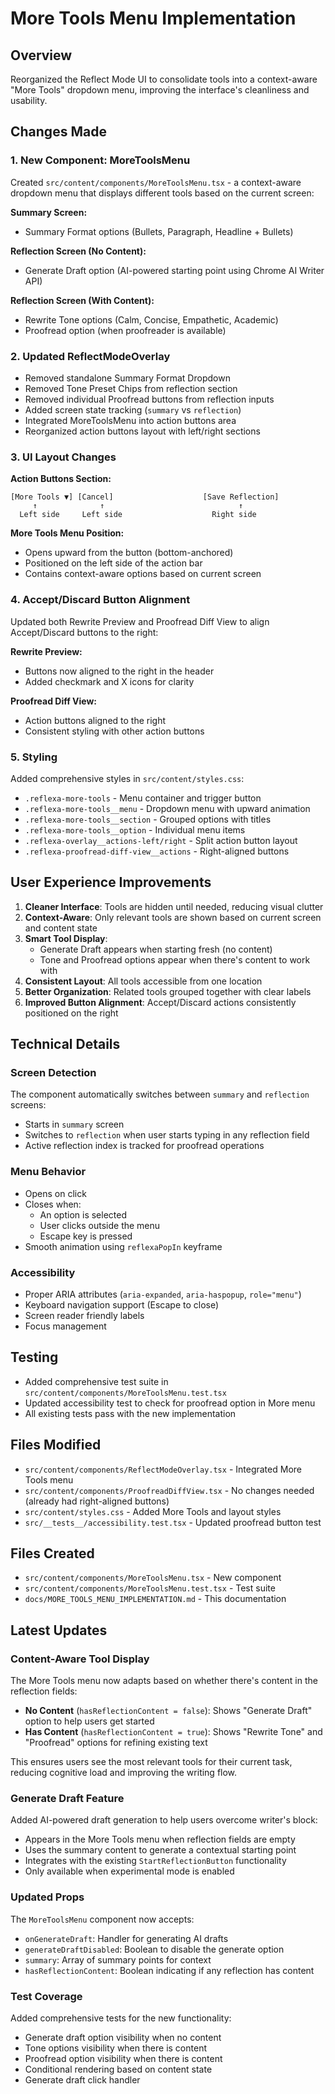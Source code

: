 # More Tools Menu Implementation

## Overview

Reorganized the Reflect Mode UI to consolidate tools into a context-aware "More Tools" dropdown menu, improving the interface's cleanliness and usability.

## Changes Made

### 1. New Component: MoreToolsMenu

Created `src/content/components/MoreToolsMenu.tsx` - a context-aware dropdown menu that displays different tools based on the current screen:

**Summary Screen:**

- Summary Format options (Bullets, Paragraph, Headline + Bullets)

**Reflection Screen (No Content):**

- Generate Draft option (AI-powered starting point using Chrome AI Writer API)

**Reflection Screen (With Content):**

- Rewrite Tone options (Calm, Concise, Empathetic, Academic)
- Proofread option (when proofreader is available)

### 2. Updated ReflectModeOverlay

- Removed standalone Summary Format Dropdown
- Removed Tone Preset Chips from reflection section
- Removed individual Proofread buttons from reflection inputs
- Added screen state tracking (`summary` vs `reflection`)
- Integrated MoreToolsMenu into action buttons area
- Reorganized action buttons layout with left/right sections

### 3. UI Layout Changes

**Action Buttons Section:**

```
[More Tools ▼] [Cancel]                    [Save Reflection]
     ↑              ↑                              ↑
  Left side     Left side                    Right side
```

**More Tools Menu Position:**

- Opens upward from the button (bottom-anchored)
- Positioned on the left side of the action bar
- Contains context-aware options based on current screen

### 4. Accept/Discard Button Alignment

Updated both Rewrite Preview and Proofread Diff View to align Accept/Discard buttons to the right:

**Rewrite Preview:**

- Buttons now aligned to the right in the header
- Added checkmark and X icons for clarity

**Proofread Diff View:**

- Action buttons aligned to the right
- Consistent styling with other action buttons

### 5. Styling

Added comprehensive styles in `src/content/styles.css`:

- `.reflexa-more-tools` - Menu container and trigger button
- `.reflexa-more-tools__menu` - Dropdown menu with upward animation
- `.reflexa-more-tools__section` - Grouped options with titles
- `.reflexa-more-tools__option` - Individual menu items
- `.reflexa-overlay__actions-left/right` - Split action button layout
- `.reflexa-proofread-diff-view__actions` - Right-aligned buttons

## User Experience Improvements

1. **Cleaner Interface**: Tools are hidden until needed, reducing visual clutter
2. **Context-Aware**: Only relevant tools are shown based on current screen and content state
3. **Smart Tool Display**:
   - Generate Draft appears when starting fresh (no content)
   - Tone and Proofread options appear when there's content to work with
4. **Consistent Layout**: All tools accessible from one location
5. **Better Organization**: Related tools grouped together with clear labels
6. **Improved Button Alignment**: Accept/Discard actions consistently positioned on the right

## Technical Details

### Screen Detection

The component automatically switches between `summary` and `reflection` screens:

- Starts in `summary` screen
- Switches to `reflection` when user starts typing in any reflection field
- Active reflection index is tracked for proofread operations

### Menu Behavior

- Opens on click
- Closes when:
  - An option is selected
  - User clicks outside the menu
  - Escape key is pressed
- Smooth animation using `reflexaPopIn` keyframe

### Accessibility

- Proper ARIA attributes (`aria-expanded`, `aria-haspopup`, `role="menu"`)
- Keyboard navigation support (Escape to close)
- Screen reader friendly labels
- Focus management

## Testing

- Added comprehensive test suite in `src/content/components/MoreToolsMenu.test.tsx`
- Updated accessibility test to check for proofread option in More menu
- All existing tests pass with the new implementation

## Files Modified

- `src/content/components/ReflectModeOverlay.tsx` - Integrated More Tools menu
- `src/content/components/ProofreadDiffView.tsx` - No changes needed (already had right-aligned buttons)
- `src/content/styles.css` - Added More Tools and layout styles
- `src/__tests__/accessibility.test.tsx` - Updated proofread button test

## Files Created

- `src/content/components/MoreToolsMenu.tsx` - New component
- `src/content/components/MoreToolsMenu.test.tsx` - Test suite
- `docs/MORE_TOOLS_MENU_IMPLEMENTATION.md` - This documentation

## Latest Updates

### Content-Aware Tool Display

The More Tools menu now adapts based on whether there's content in the reflection fields:

- **No Content** (`hasReflectionContent = false`): Shows "Generate Draft" option to help users get started
- **Has Content** (`hasReflectionContent = true`): Shows "Rewrite Tone" and "Proofread" options for refining existing text

This ensures users see the most relevant tools for their current task, reducing cognitive load and improving the writing flow.

### Generate Draft Feature

Added AI-powered draft generation to help users overcome writer's block:

- Appears in the More Tools menu when reflection fields are empty
- Uses the summary content to generate a contextual starting point
- Integrates with the existing `StartReflectionButton` functionality
- Only available when experimental mode is enabled

### Updated Props

The `MoreToolsMenu` component now accepts:

- `onGenerateDraft`: Handler for generating AI drafts
- `generateDraftDisabled`: Boolean to disable the generate option
- `summary`: Array of summary points for context
- `hasReflectionContent`: Boolean indicating if any reflection has content

### Test Coverage

Added comprehensive tests for the new functionality:

- Generate draft option visibility when no content
- Tone options visibility when there is content
- Proofread option visibility when there is content
- Conditional rendering based on content state
- Generate draft click handler
